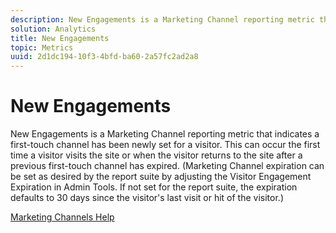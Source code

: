 ```yaml
---
description: New Engagements is a Marketing Channel reporting metric that indicates a first-touch channel has been newly set for a visitor. This can occur the first time a visitor visits the site or when the visitor returns to the site after a previous first-touch channel has expired. (Marketing Channel expiration can be set as desired by the report suite by adjusting the Visitor Engagement Expiration in Admin Tools. If not set for the report suite, the expiration defaults to 30 days since the visitor's last visit or hit of the visitor.)
solution: Analytics
title: New Engagements
topic: Metrics
uuid: 2d1dc194-10f3-4bfd-ba60-2a57fc2ad2a8
---
```


# New Engagements

New Engagements is a Marketing Channel reporting metric that indicates a first-touch channel has been newly set for a visitor. This can occur the first time a visitor visits the site or when the visitor returns to the site after a previous first-touch channel has expired. (Marketing Channel expiration can be set as desired by the report suite by adjusting the Visitor Engagement Expiration in Admin Tools. If not set for the report suite, the expiration defaults to 30 days since the visitor's last visit or hit of the visitor.)

[Marketing Channels Help](https://marketing.adobe.com/resources/help/en_US/mchannel/) 
